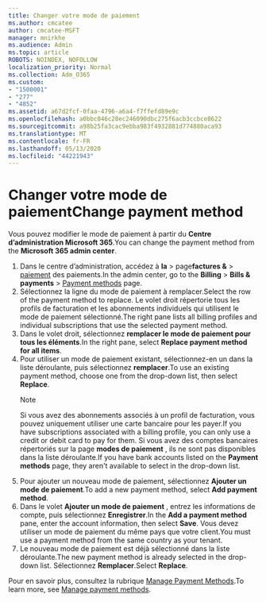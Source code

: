 ```yaml
---
title: Changer votre mode de paiement
ms.author: cmcatee
author: cmcatee-MSFT
manager: mnirkhe
ms.audience: Admin
ms.topic: article
ROBOTS: NOINDEX, NOFOLLOW
localization_priority: Normal
ms.collection: Adm_O365
ms.custom:
- "1500001"
- "277"
- "4852"
ms.assetid: a67d2fcf-0faa-4796-a6a4-f7ffefd89e9c
ms.openlocfilehash: a0bbc046c28ec246090dbc275f6acb3ccbce8622
ms.sourcegitcommit: a98b25fa3cac9ebba983f4932881d774880aca93
ms.translationtype: MT
ms.contentlocale: fr-FR
ms.lasthandoff: 05/13/2020
ms.locfileid: "44221943"
---
```

# <a name="change-payment-method"></a><span data-ttu-id="dd918-102">Changer votre mode de paiement</span><span class="sxs-lookup"><span data-stu-id="dd918-102">Change payment method</span></span>

<span data-ttu-id="dd918-103">Vous pouvez modifier le mode de paiement à partir du **Centre d’administration Microsoft 365**.</span><span class="sxs-lookup"><span data-stu-id="dd918-103">You can change the payment method from the **Microsoft 365 admin center**.</span></span>
  
1. <span data-ttu-id="dd918-104">Dans le centre d’administration, accédez à **la**  >  page**factures &**  >  [paiement](https://go.microsoft.com/fwlink/p/?linkid=2018806) des paiements.</span><span class="sxs-lookup"><span data-stu-id="dd918-104">In the admin center, go to the **Billing** > **Bills & payments** > [Payment methods](https://go.microsoft.com/fwlink/p/?linkid=2018806) page.</span></span>
2. <span data-ttu-id="dd918-105">Sélectionnez la ligne du mode de paiement à remplacer.</span><span class="sxs-lookup"><span data-stu-id="dd918-105">Select the row of the payment method to replace.</span></span> <span data-ttu-id="dd918-106">Le volet droit répertorie tous les profils de facturation et les abonnements individuels qui utilisent le mode de paiement sélectionné.</span><span class="sxs-lookup"><span data-stu-id="dd918-106">The right pane lists all billing profiles and individual subscriptions that use the selected payment method.</span></span>
3. <span data-ttu-id="dd918-107">Dans le volet droit, sélectionnez **remplacer le mode de paiement pour tous les éléments**.</span><span class="sxs-lookup"><span data-stu-id="dd918-107">In the right pane, select **Replace payment method for all items**.</span></span>
4. <span data-ttu-id="dd918-108">Pour utiliser un mode de paiement existant, sélectionnez-en un dans la liste déroulante, puis sélectionnez **remplacer**.</span><span class="sxs-lookup"><span data-stu-id="dd918-108">To use an existing payment method, choose one from the drop-down list, then select **Replace**.</span></span>
    > [!NOTE]
    > <span data-ttu-id="dd918-109">Si vous avez des abonnements associés à un profil de facturation, vous pouvez uniquement utiliser une carte bancaire pour les payer.</span><span class="sxs-lookup"><span data-stu-id="dd918-109">If you have subscriptions associated with a billing profile, you can only use a credit or debit card to pay for them.</span></span> <span data-ttu-id="dd918-110">Si vous avez des comptes bancaires répertoriés sur la page **modes de paiement** , ils ne sont pas disponibles dans la liste déroulante.</span><span class="sxs-lookup"><span data-stu-id="dd918-110">If you have bank accounts listed on the **Payment methods** page, they aren't available to select in the drop-down list.</span></span>
5. <span data-ttu-id="dd918-111">Pour ajouter un nouveau mode de paiement, sélectionnez **Ajouter un mode de paiement**.</span><span class="sxs-lookup"><span data-stu-id="dd918-111">To add a new payment method, select **Add payment method**.</span></span>
6. <span data-ttu-id="dd918-112">Dans le volet **Ajouter un mode de paiement** , entrez les informations de compte, puis sélectionnez **Enregistrer**.</span><span class="sxs-lookup"><span data-stu-id="dd918-112">In the **Add a payment method** pane, enter the account information, then select **Save**.</span></span> <span data-ttu-id="dd918-113">Vous devez utiliser un mode de paiement du même pays que votre client.</span><span class="sxs-lookup"><span data-stu-id="dd918-113">You must use a payment method from the same country as your tenant.</span></span>
7. <span data-ttu-id="dd918-114">Le nouveau mode de paiement est déjà sélectionné dans la liste déroulante.</span><span class="sxs-lookup"><span data-stu-id="dd918-114">The new payment method is already selected in the drop-down list.</span></span> <span data-ttu-id="dd918-115">Sélectionnez **Remplacer**.</span><span class="sxs-lookup"><span data-stu-id="dd918-115">Select **Replace**.</span></span>

<span data-ttu-id="dd918-116">Pour en savoir plus, consultez la rubrique [Manage Payment Methods](https://docs.microsoft.com/microsoft-365/commerce/billing-and-payments/manage-payment-methods).</span><span class="sxs-lookup"><span data-stu-id="dd918-116">To learn more, see [Manage payment methods](https://docs.microsoft.com/microsoft-365/commerce/billing-and-payments/manage-payment-methods).</span></span>